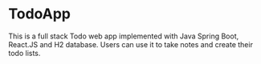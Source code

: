 # TodoApp
This is a full stack Todo web app implemented with Java Spring Boot, React.JS and H2 database. Users can use it to take notes and create their todo lists.

